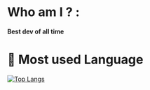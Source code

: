 # Who am I ? :
<b>Best dev of all time</b>
# 🦠 Most used Language
[![Top Langs](https://github-readme-stats.vercel.app/api/top-langs/?username=Younesdev12)](https://github.com/anuraghazra/github-readme-stats)

